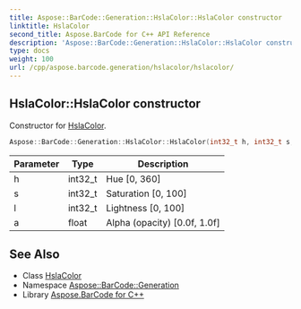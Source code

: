 ```yaml
---
title: Aspose::BarCode::Generation::HslaColor::HslaColor constructor
linktitle: HslaColor
second_title: Aspose.BarCode for C++ API Reference
description: 'Aspose::BarCode::Generation::HslaColor::HslaColor constructor. Constructor for HslaColor in C++.'
type: docs
weight: 100
url: /cpp/aspose.barcode.generation/hslacolor/hslacolor/
---
```

## HslaColor::HslaColor constructor


Constructor for [HslaColor](../).

```cpp
Aspose::BarCode::Generation::HslaColor::HslaColor(int32_t h, int32_t s, int32_t l, float a)
```


| Parameter | Type | Description |
| --- | --- | --- |
| h | int32_t | Hue [0, 360] |
| s | int32_t | Saturation [0, 100] |
| l | int32_t | Lightness [0, 100] |
| a | float | Alpha (opacity) [0.0f, 1.0f] |

## See Also

* Class [HslaColor](../)
* Namespace [Aspose::BarCode::Generation](../../)
* Library [Aspose.BarCode for C++](../../../)
